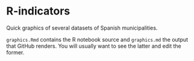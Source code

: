 # R-indicators
Quick graphics of several datasets of Spanish municipalities.

`graphics.Rmd` contains the R notebook source and `graphics.md` the output that GitHub renders. You will usually want to see the latter and edit the former.